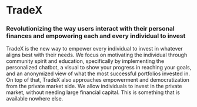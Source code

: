 # TradeX
### Revolutionizing the way users interact with their personal finances and empowering each and every individual to invest

TradeX is the new way to empower every individual to invest in whatever aligns best with their needs. We focus on motivating the individual through community spirit and education, specifically by implementing the personalized chatbot, a visual to show your progress in reaching your goals, and an anonymized view of what the most successful portfolios invested in. On top of that, TradeX also approaches empowerment and democratization from the private market side. We allow individuals to invest in the private market, without needing large financial capital. This is something that is available nowhere else.


